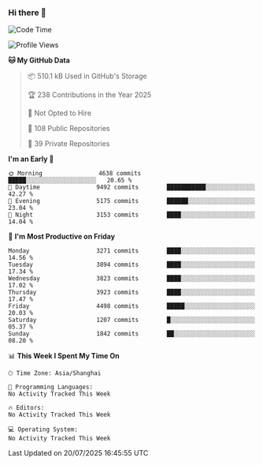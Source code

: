 ### Hi there 👋

<!--
**qbosen/qbosen** is a ✨ _special_ ✨ repository because its `README.md` (this file) appears on your GitHub profile.

Here are some ideas to get you started:

- 🔭 I’m currently working on ...
- 🌱 I’m currently learning ...
- 👯 I’m looking to collaborate on ...
- 🤔 I’m looking for help with ...
- 💬 Ask me about ...
- 📫 How to reach me: ...
- 😄 Pronouns: ...
- ⚡ Fun fact: ...
-->

<!--START_SECTION:waka-->
![Code Time](http://img.shields.io/badge/Code%20Time-2%2C111%20hrs%2036%20mins-blue)

![Profile Views](http://img.shields.io/badge/Profile%20Views-0-blue)

**🐱 My GitHub Data** 

> 📦 510.1 kB Used in GitHub's Storage 
 > 
> 🏆 238 Contributions in the Year 2025
 > 
> 🚫 Not Opted to Hire
 > 
> 📜 108 Public Repositories 
 > 
> 🔑 39 Private Repositories 
 > 
**I'm an Early 🐤** 

```text
🌞 Morning                4638 commits        █████░░░░░░░░░░░░░░░░░░░░   20.65 % 
🌆 Daytime                9492 commits        ███████████░░░░░░░░░░░░░░   42.27 % 
🌃 Evening                5175 commits        ██████░░░░░░░░░░░░░░░░░░░   23.04 % 
🌙 Night                  3153 commits        ████░░░░░░░░░░░░░░░░░░░░░   14.04 % 
```
📅 **I'm Most Productive on Friday** 

```text
Monday                   3271 commits        ████░░░░░░░░░░░░░░░░░░░░░   14.56 % 
Tuesday                  3894 commits        ████░░░░░░░░░░░░░░░░░░░░░   17.34 % 
Wednesday                3823 commits        ████░░░░░░░░░░░░░░░░░░░░░   17.02 % 
Thursday                 3923 commits        ████░░░░░░░░░░░░░░░░░░░░░   17.47 % 
Friday                   4498 commits        █████░░░░░░░░░░░░░░░░░░░░   20.03 % 
Saturday                 1207 commits        █░░░░░░░░░░░░░░░░░░░░░░░░   05.37 % 
Sunday                   1842 commits        ██░░░░░░░░░░░░░░░░░░░░░░░   08.20 % 
```


📊 **This Week I Spent My Time On** 

```text
🕑︎ Time Zone: Asia/Shanghai

💬 Programming Languages: 
No Activity Tracked This Week

🔥 Editors: 
No Activity Tracked This Week

💻 Operating System: 
No Activity Tracked This Week
```


 Last Updated on 20/07/2025 16:45:55 UTC
<!--END_SECTION:waka-->
